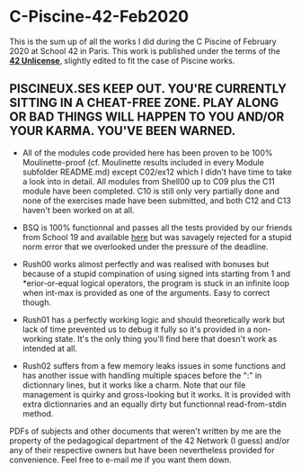 # C-Piscine-42-Feb2020

This is the sum up of all the works I did during the C Piscine of February 2020 at School 42 in Paris.
This work is published under the terms of the **[42 Unlicense](https://github.com/gcamerli/42unlicense)**, slightly edited to fit the case of Piscine works.

## __PISCINEUX.SES KEEP OUT. YOU'RE CURRENTLY SITTING IN A CHEAT-FREE ZONE. PLAY ALONG OR BAD THINGS WILL HAPPEN TO YOU AND/OR YOUR KARMA. YOU'VE BEEN WARNED.__

* All of the modules code provided here has been proven to be 100% Moulinette-proof (cf. Moulinette results included in every Module subfolder README.md) except C02/ex12 which I didn't have time to take a look into in detail. All modules from Shell00 up to C09 plus the C11 module have been completed. C10 is still only very partially done and none of the exercises made have been submitted, and both C12 and C13 haven't been worked on at all.

* BSQ is 100% functionnal and passes all the tests provided by our friends from School 19 and available [here](https://github.com/YuuK10/BSQ-tests) but was savagely rejected for a stupid norm error that we overlooked under the pressure of the deadline.

* Rush00 works almost perfectly and was realised with bonuses but because of a stupid compination of using signed ints starting from 1 and *erior-or-equal logical operators, the program is stuck in an infinite loop when int-max is provided as one of the arguments. Easy to correct though.

* Rush01 has a perfectly working logic and should theoretically work but lack of time prevented us to debug it fully so it's provided in a non-working state. It's the only thing you'll find here that doesn't work as intended at all.

* Rush02 suffers from a few memory leaks issues in some functions and has another issue with handling multiple spaces before the ":" in dictionnary lines, but it works like a charm. Note that our file management is quirky and gross-looking but it works. It is provided with extra dictionnaries and an equally dirty but functionnal read-from-stdin method.

PDFs of subjects and other documents that weren't written by me are the property of the pedagogical department of the 42 Network (I guess) and/or any of their respective owners but have been nevertheless provided for convenience. Feel free to e-mail me if you want them down.
